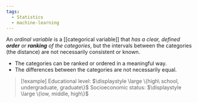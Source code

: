 ```yaml
---
tags:
  - Statistics
  - machine-learning
---
```

An *ordinal variable* is a [[categorical variable]] that *has a clear, defined **order** or **ranking** of the categories*, but the intervals between the categories (the distance) are not necessarily consistent or known. 

- The categories can be ranked or ordered in a meaningful way.
- The differences between the categories are not necessarily equal.

>[!example]
>Educational level: $\displaystyle \large \{high\ school, undergraduate, graduate\}$
>Socioeconomic status: $\displaystyle \large \{low, middle, high\}$
